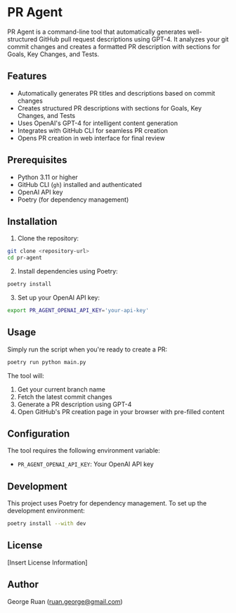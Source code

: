 # PR Agent

PR Agent is a command-line tool that automatically generates well-structured GitHub pull request descriptions using GPT-4. It analyzes your git commit changes and creates a formatted PR description with sections for Goals, Key Changes, and Tests.

## Features

- Automatically generates PR titles and descriptions based on commit changes
- Creates structured PR descriptions with sections for Goals, Key Changes, and Tests
- Uses OpenAI's GPT-4 for intelligent content generation
- Integrates with GitHub CLI for seamless PR creation
- Opens PR creation in web interface for final review

## Prerequisites

- Python 3.11 or higher
- GitHub CLI (`gh`) installed and authenticated
- OpenAI API key
- Poetry (for dependency management)

## Installation

1. Clone the repository:
```bash
git clone <repository-url>
cd pr-agent
```

2. Install dependencies using Poetry:
```bash
poetry install
```

3. Set up your OpenAI API key:
```bash
export PR_AGENT_OPENAI_API_KEY='your-api-key'
```

## Usage

Simply run the script when you're ready to create a PR:

```bash
poetry run python main.py
```

The tool will:
1. Get your current branch name
2. Fetch the latest commit changes
3. Generate a PR description using GPT-4
4. Open GitHub's PR creation page in your browser with pre-filled content

## Configuration

The tool requires the following environment variable:
- `PR_AGENT_OPENAI_API_KEY`: Your OpenAI API key

## Development

This project uses Poetry for dependency management. To set up the development environment:

```bash
poetry install --with dev
```

## License

[Insert License Information]

## Author

George Ruan (ruan.george@gmail.com)
